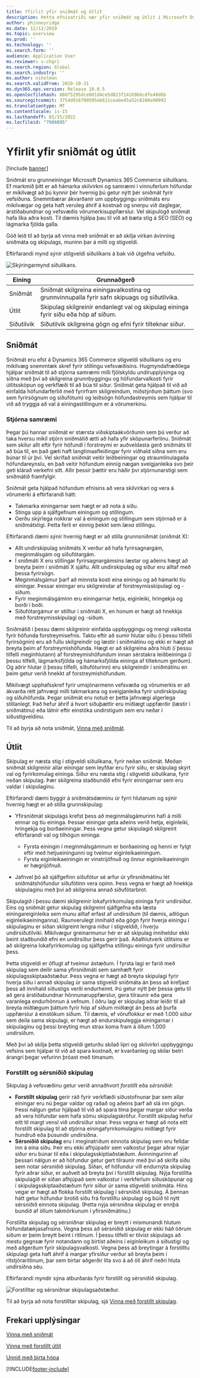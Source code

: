 ```yaml
---
title: Yfirlit yfir sniðmát og útlit
description: Þetta efnisatriði nær yfir sniðmát og útlit í Microsoft Dynamics 365 Commerce.
author: phinneyridge
ms.date: 12/12/2019
ms.topic: overview
ms.prod: ''
ms.technology: ''
ms.search.form: ''
audience: Application User
ms.reviewer: v-chgri
ms.search.region: Global
ms.search.industry: ''
ms.author: niholman
ms.search.validFrom: 2019-10-31
ms.dyn365.ops.version: Release 10.0.5
ms.openlocfilehash: 888f5295dce601d4ce5d823f14169bbcdfe48d6b
ms.sourcegitcommit: 3754d916799595eb611ceabe45a52c6280a98992
ms.translationtype: MT
ms.contentlocale: is-IS
ms.lasthandoff: 01/15/2022
ms.locfileid: "7986095"
---
```

# <a name="templates-and-layouts-overview"></a>Yfirlit yfir sniðmát og útlit


[!include [banner](includes/banner.md)]

Sniðmát eru grunneiningar Microsoft Dynamics 365 Commerce síðulíkans. Ef markmið þitt er að hámarka skilvirkni og samræmi í vinnuferlum höfundar er mikilvægt að þú kynnir þér hvernig þú getur nýtt þér sniðmát fyrir vefsíðuna. Snemmbærar ákvarðanir um uppbyggingu sniðmáts eru mikilvægar og geta haft veruleg áhrif á kostnað og snerpu við daglegar, árstíðabundnar og vefsvæðis vörumerkisuppfærslur. Vel skipulögð sniðmát hafa líka aðra kosti. Til dæmis hjálpa þau til við að bæta stig á SEO (SEO) og lágmarka fjölda galla.

Góð leið til að byrja að vinna með sniðmát er að skilja virkan ávinning sniðmáta og skipulags, muninn þar á milli og stigveldi.

Eftirfarandi mynd sýnir stilgveldi síðulíkans á bak við útgefna vefsíðu.

![Skýringarmynd síðulíkans.](../commerce/media/page-model-diagram.png)

| Eining        | Grunnaðgerð |
|---------------|----------------|
| Sniðmát      | Sniðmát skilgreina einingavalkostina og grunnvinnupalla fyrir safn skipuags og síðutilvika. |
| Útlit        | Skipulag skilgreinir endanlegt val og skipulag eininga fyrir síðu eða hóp af síðum. |
| Síðutilvik | Síðutilvik skilgreina gögn og efni fyrir tilteknar síður. |

## <a name="templates"></a>Sniðmát

Sniðmát eru efst á Dynamics 365 Commerce stigveldi síðulíkans og eru mikilvæg snemmtæk skref fyrir stillingu vefsvæðisins. Hugmyndafræðilega hjálpar sniðmát til að stjórna samræmi milli fjölskyldu undirupplýsinga og síðna með því að skilgreina grunnbyggingu og höfundarvalkosti fyrir útlitssköpun og verkflæði til að búa til síður. Sniðmát geta hjálpað til við að einfalda höfundarferlið með fyrirfram skilgreindum, miðstýrðum þáttum (svo sem fyrirsögnum og síðufótum) og leiðsögn höfundastreymis sem hjálpar til við að tryggja að val á einingastillingum er á vörumerkinu.

### <a name="controlling-consistency"></a>Stjórna samræmi

Þegar þú hannar sniðmát er stærsta viðskiptaákvörðunin sem þú verður að taka hversu mikil stjórn sniðmátið ætti að hafa yfir sköpunarferlinu. Sniðmát sem skilur allt eftir fyrir höfundi í forstreymi er auðveldasta gerð sniðmáts til að búa til, en það gæti haft langtímaafleiðingar fyrir viðhald síðna sem eru búnar til úr því. Vel skrifað sniðmát veitir leiðbeiningar og straumlínulagaða höfundareynslu, en það veitir höfundum einnig nægan sveigjanleika svo þeir geti klárað verkefni sitt. Allir þessir þættir eru háðir því stjórnunarstigi sem sniðmátið framfylgir.

Sniðmát geta hjálpað höfundum efnisins að vera skilvirkari og vera á vörumerki á eftirfarandi hátt:

- Takmarka einingarnar sem hægt er að nota á síðu.
- Stinga upp á sjálfgefnum einingum og stillingum.
- Gerðu skýrlega nokkrar val á einingum og stillingum sem stjórnað er á sniðmátstigi. Þetta ferli er einnig þekkt sem *læsa* stillingu.

Eftirfarandi dæmi sýnir hvernig hægt er að stilla grunnsniðmát (sniðmát X):

- Allt undirskipulag sniðmáts X verður að hafa fyrirsagnargám, meginmálsgám og síðufótargám.
- Í sniðmáti X eru stillingar fyrirsagnargámsins læstar og aðeins hægt að breyta þeim í sniðmáti X sjálfu. Allt undirskipulag og síður eru alltaf með þessa fyrirsögn.
- Meginmálsgámur þarf að minnsta kosti eina einingu og að hámarki tíu einingar. Þessar einingar eru skilgreindar af forstreymisskipulagi og -síðum.
- Fyrir meginmálsgáminn eru einingarnar hetja, eiginleiki, hringekja og borði í boði.
- Síðufótargámur er stilltur í sniðmáti X, en honum er hægt að hnekkja með forstreymisskipulagi og -síðum.

Sniðmátið í þessu dæmi skilgreinir einfalda uppbyggingu og mengi valkosta fyrir höfunda forstreymisefnis. Taktu eftir að sumir hlutar síðu (í þessu tilfelli fyrirsögnin) eru að fullu skilgreindir og læstir í sniðmátinu og ekki er hægt að breyta þeim af forstreymishöfunda. Hægt er að skilgreina aðra hluti (í þessu tilfelli meginhlutann) af forstreymishöfundum innan sérstakra leiðbeininga (í þessu tilfelli, lágmarksfjölda og hámarksfjölda eininga af tilteknum gerðum). Og aðrir hlutar (í þessu tilfelli, síðufóturinn) eru skilgreindir í sniðmátinu en þeim getur verið hnekkt af forstreymishöfundum.

Mikilvægt upphafsskref fyrir umsjónarmenn vefsvæða og vörumerkis er að ákvarða rétt jafnvægi milli takmarkana og sveigjanleika fyrir undirskipulag og síðuhöfunda. Þegar sniðmát eru notuð er þetta jafnvægi algerlega stillanlegt. Það hefur áhrif á hvort síðuþættir eru miðlægt uppfærðir (læstir í sniðmátinu) eða látnir eftir einstöka undirstigum sem eru neðar í síðustigveldinu.

Til að byrja að nota sniðmát, [Vinna með sniðmát](work-with-templates.md).

## <a name="layouts"></a>Útlit

Skipulag er næsta stig í stigveldi síðulíkana, fyrir neðan sniðmát. Meðan sniðmát skilgreinir allar einingar sem leyfðar eru fyrir síðu, er skipulag skýrt val og fyrirkomulag eininga. Síður eru næsta stig í stigveldi síðulíkana, fyrir neðan skipulag. Þær skilgreina staðbundið efni fyrir einingarnar sem eru valdar í skipulaginu.

Eftirfarandi dæmi byggir á sniðmátsdæminu úr fyrri hlutanum og sýnir hvernig hægt er að stilla grunnskipulag:

- Yfirsniðmát skipulags krefst þess að meginmálsgámurinn hafi á milli einnar og tíu eininga. Þessar einingar geta aðeins verið hetja, eiginleiki, hringekja og borðaeiningar. Þess vegna getur skipulagið skilgreint eftirfarandi val og tilhögun eininga:

    - Fyrsta einingin í meginmálsgámnum er borðaeining og henni er fylgt eftir með hetjueiningunni og tveimur eiginleikaeiningum.
    - Fyrsta eiginleikaeiningin er vinstrijöfnuð og önnur eiginleikaeiningin er hægrijöfnuð.

- Jafnvel þó að sjálfgefinn síðufótur sé arfur úr yfirsniðmátinu lét sniðmátshöfundur síðufótinn vera opinn. Þess vegna er hægt að hnekkja skipulaginu með því að skilgreina annað síðufótarbrot.

Skipulagið í þessu dæmi skilgreinir lokafyrirkomulag eininga fyrir undirsíður. Eins og sniðmát getur skipulag skilgreint sjálfgefna eða læsta einingareiginleika sem munu alltaf erfast af undirsíðum (til dæmis, aðlögun eiginleikaeininganna). Raunverulegt innihald eða gögn fyrir hverja einingu í skipulaginu er síðan skilgreint lengra niður í stigveldið, í hverju undirsíðutilviki. Mikilvægur greinarmunur hér er að skipulag inniheldur ekki beint staðbundið efni en undirsíður þess gerir það. Aðalhlutverk útlitsins er að skilgreina lokafyrirkomulag og sjálfgefna stillingu eininga fyrir undirsíður þess.

Þetta stigveldi er öflugt af tveimur ástæðum. Í fyrsta lagi er farið með skipulag sem deilir sama yfirsniðmáti sem samhæft fyrir skipulagsskiptaaðstæður. Þess vegna er hægt að breyta skipulagi fyrir hverja síðu í annað skipulag úr sama stigveldi sniðmáta án þess að krefjast þess að innihald síðustigs verði endurheimt. Þú getur nýtt þér þessa getu til að gera árstíðabundnar hönnunaruppfærslur, gera tilraunir eða gera varanlega endurhönnun á vefnum. Í öðru lagi er skipulag aðrar leiðir til að breyta miðlægum þáttum fyrir hóp af síðum miðlægt án þess að þurfa uppfærslur á einstökum síðum. Til dæmis, ef vöruflokkur er með 1.000 síður sem deila sama skipulagi, er hægt að endurskipuleggja einingarnar í skipulaginu og þessi breyting mun strax koma fram á öllum 1.000 undirsíðum.

Með því að skilja þetta stigveldi geturðu skilað lipri og skilvirkri uppbyggingu vefsins sem hjálpar til við að spara kostnað, er kvarðanleg og skilar betri árangri þegar vefurinn þróast með tímanum.

### <a name="preset-and-custom-layouts"></a>Forstillt og sérsniðið skipulag

Skipulag á vefsvæðinu getur verið annaðhvort *forstillt* eða *sérsniðið*:

- **Forstillt skipulag** gerir ráð fyrir verkflæði síðustofnunar þar sem allar einingar eru nú þegar valdar og raðað og aðeins þarf að slá inn gögn. Þessi nálgun getur hjálpað til við að spara tíma þegar margar síður verða að vera höfundar sem hafa sömu skipulagskröfur. Forstillt skipulag hefur eitt til margt vensl við undirsíður sínar. Þess vegna er hægt að nota eitt forstillt skipulag til að stjórna einingafyrirkomulaginu miðlægt fyrir hundruð eða þúsundir undirsíðna.
- **Sérsniðið skipulag** eru í meginatriðum einnota skipulag sem eru felldar inn á eina síðu. Þeir eru ekki afhjúpaðir sem valkostur þegar aðrar nýjar síður eru búnar til eða í skipulagsskiptiaðstæðum. Ávinningurinn af þessari nálgun er að höfundur getur gert tilraunir með því að skrifa síðu sem notar sérsniðið skipulag. Síðan, ef höfundur vill endurnýta skipulag fyrir aðrar síður, er auðvelt að breyta því í forstillt skipulag. Nýja forstillta skipulagið er síðan afhjúpað sem valkostur í verkferlum síðusköpunar og í skipulagsskiptaaðstæðum fyrir síður úr sama stigveldi sniðmáta. Hins vegar er hægt að flokka forstillt skipulag í sérsniðið skipulag. Á þennan hátt getur höfundur brotið síðu frá forstilltu skipulagi og búið til nýtt sérsniðið einnota skipulag. (Þetta nýja sérsniðna skipulag er ennþá bundið af öllum takmörkunum í yfirsniðmátinu.)

Forstillta skipulag og sérsniðnar skipulag er breytt í mismunandi hlutum höfundatækjasafnsins. Vegna þess að sérsniðið skipulag er ekki háð öðrum síðum er þeim breytt beint í ritlinum. Í þessu tilfelli er tilvist skipulags að mestu gegnsæ fyrir notandann og birtist aðeins í eiginleikum á síðustigi og með aðgerðum fyrir skipulagsvalkosti. Vegna þess að breytingar á forstilltu skipulagi geta haft áhrif á margar yfirsíður verður að breyta þeim í ritstjóraritlinum, þar sem birtar aðgerðir líta svo á að öll áhrif neðri hluta undirsíðna séu.

Eftirfarandi myndir sýna atburðarás fyrir forstillt og sérsniðið skipulag.

![Forstilltar og sérsniðnar skipulagsaðstæður.](../commerce/media/template-figure1.png)

Til að byrja að nota forstilltar skipulag, sjá [Vinna með forstillt skipulag](work-with-layouts.md).

## <a name="additional-resources"></a>Frekari upplýsingar

[Vinna með sniðmát](work-with-templates.md)

[Vinna með forstillt útlit](work-with-layouts.md)

[Unnið með birta hópa](publish-groups.md)


[!INCLUDE[footer-include](../includes/footer-banner.md)]